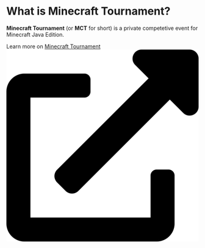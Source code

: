 # What is Minecraft Tournament?
__Minecraft Tournament__ (or __MCT__ for short) is a private competetive event for Minecraft Java Edition.

Learn more on [Minecraft Tournament ![](./link.svg)](https://Minecraft-Tournament.github.io)